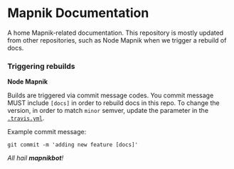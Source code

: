 # Mapnik Documentation

A home Mapnik-related documentation. This repository is mostly updated from other repositories, such as Node Mapnik when we trigger a rebuild of docs. 

### Triggering rebuilds

**Node Mapnik**

Builds are triggered via commit message codes. You commit message MUST include `[docs]` in order to rebuild docs in this repo. To change the version, in order to match `minor` semver, update the parameter in the [`.travis.yml`](https://github.com/mapnik/documentation/blob/88e3185396f7754eb937190dab737fe2b44d0e15/.travis.yml#L7).

Example commit message:

```
git commit -m 'adding new feature [docs]'
```

*All hail **mapnikbot**!*